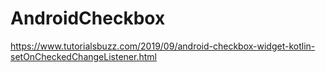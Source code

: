 # AndroidCheckbox
https://www.tutorialsbuzz.com/2019/09/android-checkbox-widget-kotlin-setOnCheckedChangeListener.html
